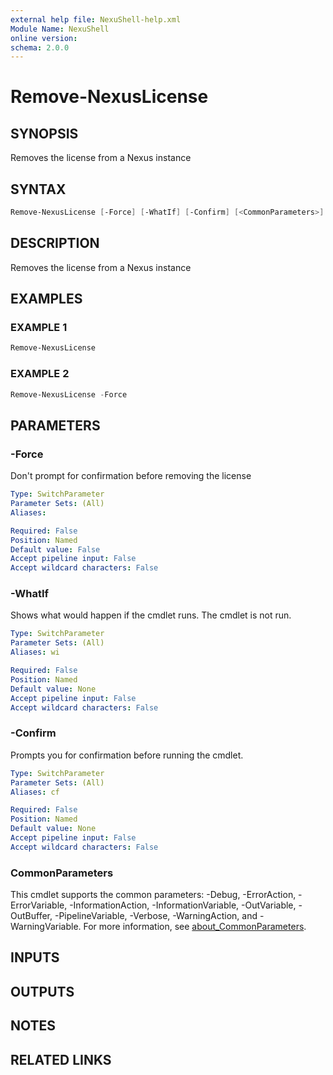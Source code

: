 ```yaml
---
external help file: NexuShell-help.xml
Module Name: NexuShell
online version:
schema: 2.0.0
---
```


# Remove-NexusLicense

## SYNOPSIS

Removes the license from a Nexus instance

## SYNTAX

```powershell
Remove-NexusLicense [-Force] [-WhatIf] [-Confirm] [<CommonParameters>]
```

## DESCRIPTION

Removes the license from a Nexus instance

## EXAMPLES

### EXAMPLE 1

```powershell
Remove-NexusLicense
```

### EXAMPLE 2

```powershell
Remove-NexusLicense -Force
```

## PARAMETERS

### -Force

Don't prompt for confirmation before removing the license

```yaml
Type: SwitchParameter
Parameter Sets: (All)
Aliases:

Required: False
Position: Named
Default value: False
Accept pipeline input: False
Accept wildcard characters: False
```

### -WhatIf

Shows what would happen if the cmdlet runs.
The cmdlet is not run.

```yaml
Type: SwitchParameter
Parameter Sets: (All)
Aliases: wi

Required: False
Position: Named
Default value: None
Accept pipeline input: False
Accept wildcard characters: False
```

### -Confirm

Prompts you for confirmation before running the cmdlet.

```yaml
Type: SwitchParameter
Parameter Sets: (All)
Aliases: cf

Required: False
Position: Named
Default value: None
Accept pipeline input: False
Accept wildcard characters: False
```

### CommonParameters

This cmdlet supports the common parameters: -Debug, -ErrorAction, -ErrorVariable, -InformationAction, -InformationVariable, -OutVariable, -OutBuffer, -PipelineVariable, -Verbose, -WarningAction, and -WarningVariable. For more information, see [about_CommonParameters](http://go.microsoft.com/fwlink/?LinkID=113216).

## INPUTS

## OUTPUTS

## NOTES

## RELATED LINKS
